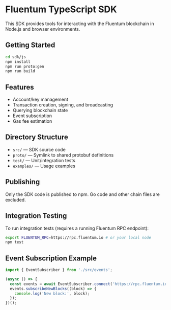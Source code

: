 # Fluentum TypeScript SDK

This SDK provides tools for interacting with the Fluentum blockchain in Node.js and browser environments.

## Getting Started

```bash
cd sdk/js
npm install
npm run proto:gen
npm run build
```

## Features
- Account/key management
- Transaction creation, signing, and broadcasting
- Querying blockchain state
- Event subscription
- Gas fee estimation

## Directory Structure
- `src/` — SDK source code
- `proto/` — Symlink to shared protobuf definitions
- `test/` — Unit/integration tests
- `examples/` — Usage examples

## Publishing
Only the SDK code is published to npm. Go code and other chain files are excluded.

## Integration Testing

To run integration tests (requires a running Fluentum RPC endpoint):

```bash
export FLUENTUM_RPC=https://rpc.fluentum.io # or your local node
npm test
```

## Event Subscription Example

```typescript
import { EventSubscriber } from './src/events';

(async () => {
  const events = await EventSubscriber.connect('https://rpc.fluentum.io');
  events.subscribeNewBlocks((block) => {
    console.log('New block:', block);
  });
})();
``` 
